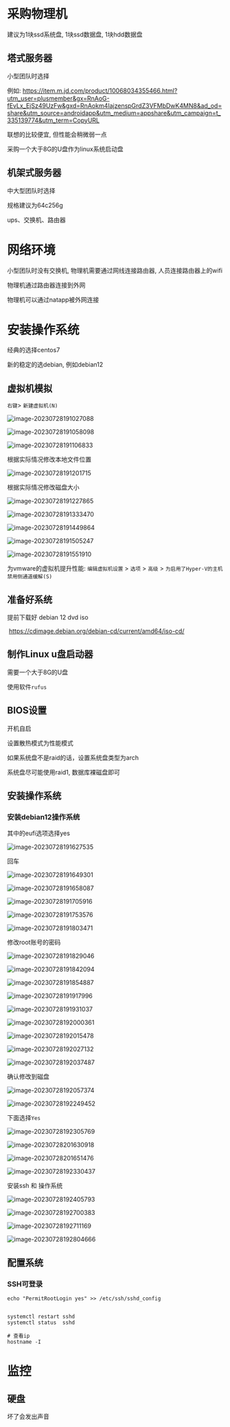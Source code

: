 # 采购物理机

建议为1块ssd系统盘, 1块ssd数据盘, 1块hdd数据盘

## 塔式服务器

小型团队时选择

例如: https://item.m.jd.com/product/10068034355466.html?utm_user=plusmember&gx=RnAoG-fEvLx_EjSz49UzFw&gxd=RnAokm4IajzenspGrdZ3VFMbDwK4MN8&ad_od=share&utm_source=androidapp&utm_medium=appshare&utm_campaign=t_335139774&utm_term=CopyURL

联想的比较便宜, 但性能会稍微弱一点

采购一个大于8G的U盘作为linux系统启动盘



## 机架式服务器

中大型团队时选择

规格建议为64c256g



ups、交换机、路由器



# 网络环境

小型团队时没有交换机, 物理机需要通过网线连接路由器, 人员连接路由器上的wifi

物理机通过路由器连接到外网

物理机可以通过natapp被外网连接





# 安装操作系统

经典的选择centos7

新的稳定的选debian, 例如debian12

## 虚拟机模拟

`右键`> `新建虚拟机(N)`

![image-20230728191027088](./物理机.assets/image-20230728191027088.png)

![image-20230728191058098](./物理机.assets/image-20230728191058098.png)

![image-20230728191106833](./物理机.assets/image-20230728191106833.png)

根据实际情况修改本地文件位置

![image-20230728191201715](./物理机.assets/image-20230728191201715.png)



根据实际情况修改磁盘大小

![image-20230728191227865](./物理机.assets/image-20230728191227865.png)



![image-20230728191333470](./物理机.assets/image-20230728191333470.png)

![image-20230728191449864](./物理机.assets/image-20230728191449864.png)

![image-20230728191505247](./物理机.assets/image-20230728191505247.png)

![image-20230728191551910](./物理机.assets/image-20230728191551910.png)

为vmware的虚拟机提升性能: `编辑虚拟机设置` > `选项` > `高级` > `为启用了Hyper-V的主机禁用侧通道缓解(S)`

## 准备好系统

提前下载好 debian 12 dvd iso

​	https://cdimage.debian.org/debian-cd/current/amd64/iso-cd/

## 制作Linux u盘启动器

需要一个大于8G的U盘

使用软件`rufus`

## BIOS设置

开机自启

设置散热模式为性能模式

如果系统盘不是raid的话，设置系统盘类型为arch

系统盘尽可能使用raid1, 数据库裸磁盘即可

## 安装操作系统

### 安装debian12操作系统

其中的eufi选项选择yes



![image-20230728191627535](./物理机.assets/image-20230728191627535.png)

回车

![image-20230728191649301](./物理机.assets/image-20230728191649301.png)

![image-20230728191658087](./物理机.assets/image-20230728191658087.png)

![image-20230728191705916](./物理机.assets/image-20230728191705916.png)

![image-20230728191753576](./物理机.assets/image-20230728191753576.png)

![image-20230728191803471](./物理机.assets/image-20230728191803471.png)

修改root账号的密码

![image-20230728191829046](./物理机.assets/image-20230728191829046.png)

![image-20230728191842094](./物理机.assets/image-20230728191842094.png)

![image-20230728191854887](./物理机.assets/image-20230728191854887.png)

![image-20230728191917996](./物理机.assets/image-20230728191917996.png)

![image-20230728191931037](./物理机.assets/image-20230728191931037.png)

![image-20230728192000361](./物理机.assets/image-20230728192000361.png)

![image-20230728192015478](./物理机.assets/image-20230728192015478.png)

![image-20230728192027132](./物理机.assets/image-20230728192027132.png)

![image-20230728192037487](./物理机.assets/image-20230728192037487.png)

确认修改到磁盘

![image-20230728192057374](./物理机.assets/image-20230728192057374.png)



![image-20230728192249452](./物理机.assets/image-20230728192249452.png)

下面选择`Yes`

![image-20230728192305769](./物理机.assets/image-20230728192305769.png)



![image-20230728201630918](./物理机.assets/image-20230728201630918.png)

![image-20230728201651476](./物理机.assets/image-20230728201651476.png)



![image-20230728192330437](./物理机.assets/image-20230728192330437.png)

安装ssh 和 操作系统

![image-20230728192405793](./物理机.assets/image-20230728192405793.png)

![image-20230728192700383](./物理机.assets/image-20230728192700383.png)

![image-20230728192711169](./物理机.assets/image-20230728192711169.png)

![image-20230728192804666](./物理机.assets/image-20230728192804666.png)



## 配置系统

### SSH可登录

```
echo "PermitRootLogin yes" >> /etc/ssh/sshd_config


systemctl restart sshd
systemctl status  sshd

# 查看ip
hostname -I
```





# 监控

## 硬盘

坏了会发出声音
